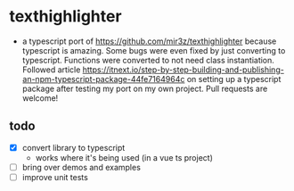 # texthighlighter
* a typescript port of https://github.com/mir3z/texthighlighter because typescript is amazing. Some bugs were even fixed by just converting to typescript. Functions were converted to not need class instantiation. Followed article https://itnext.io/step-by-step-building-and-publishing-an-npm-typescript-package-44fe7164964c on setting up a typescript package after testing my port on my own project. Pull requests are welcome!

## todo
* [x] convert library to typescript
  * works where it's being used (in a vue ts project)
* [ ] bring over demos and examples
* [ ] improve unit tests